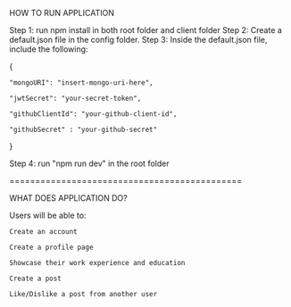 HOW TO RUN APPLICATION

Step 1: run npm install in both root folder and client folder
Step 2: Create a default.json file in the config folder. 
Step 3: Inside the default.json file, include the following:

{
    
    "mongoURI": "insert-mongo-uri-here",
    
    "jwtSecret": "your-secret-token",
    
    "githubClientId": "your-github-client-id",
    
    "githubSecret" : "your-github-secret"

}

Step 4: run "npm run dev" in the root folder

=============================================

WHAT DOES APPLICATION DO?

Users will be able to:

    Create an account

    Create a profile page

    Showcase their work experience and education

    Create a post 

    Like/Dislike a post from another user
